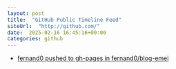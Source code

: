 ```yaml
---
layout: post
title:  "GitHub Public Timeline Feed"
siteUrl:  "http://github.com/"
date:  2025-02-16 16:45:16+00:00
categories: github
---
```

*  [fernand0 pushed to gh-pages in fernand0/blog-emei](https://github.com/fernand0/blog-emei/compare/1fe2c0bf10...7f42e283c2)
